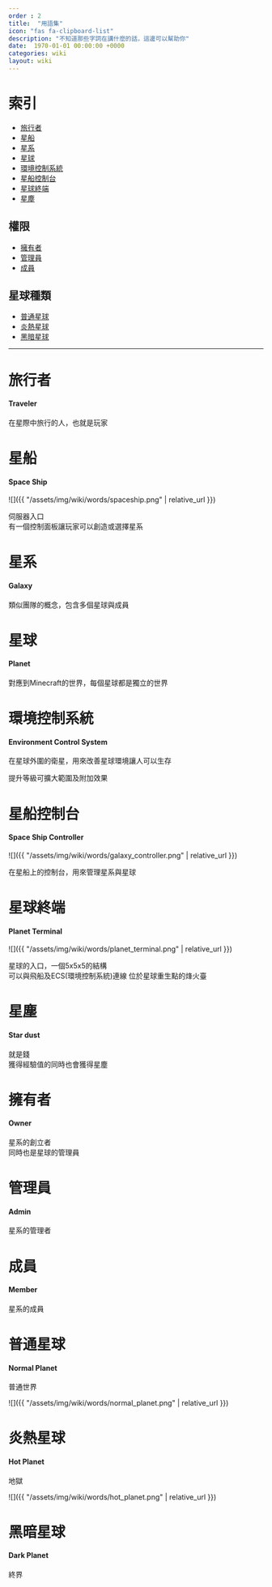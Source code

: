 ```yaml
---
order : 2
title:  "用語集"
icon: "fas fa-clipboard-list"
description: "不知道那些字詞在講什麼的話，這邊可以幫助你"
date:  1970-01-01 00:00:00 +0000
categories: wiki
layout: wiki
---
```


# 索引

- [旅行者](#旅行者)
- [星船](#星船)
- [星系](#星系)
- [星球](#星球)
- [環境控制系統](#環境控制系統)
- [星船控制台](#星船控制台)
- [星球終端](#星球終端)
- [星塵](#星塵)

## 權限

- [擁有者](#擁有者)
- [管理員](#管理員)
- [成員](#成員)

## 星球種類

- [普通星球](#普通星球)
- [炎熱星球](#炎熱星球)
- [黑暗星球](#黑暗星球)

---

# 旅行者
#### Traveler

在星際中旅行的人，也就是玩家

# 星船
#### Space Ship

![]({{ "/assets/img/wiki/words/spaceship.png" | relative_url }})

伺服器入口  
有一個控制面板讓玩家可以創造或選擇星系

# 星系
#### Galaxy

類似團隊的概念，包含多個星球與成員

# 星球
#### Planet

對應到Minecraft的世界，每個星球都是獨立的世界

# 環境控制系統
#### Environment Control System

在星球外圍的衛星，用來改善星球環境讓人可以生存

提升等級可擴大範圍及附加效果

# 星船控制台
#### Space Ship Controller

![]({{ "/assets/img/wiki/words/galaxy_controller.png" | relative_url }})

在星船上的控制台，用來管理星系與星球

# 星球終端
#### Planet Terminal

![]({{ "/assets/img/wiki/words/planet_terminal.png" | relative_url }})

星球的入口，一個5x5x5的結構  
可以與飛船及ECS(環境控制系統)連線
位於星球重生點的烽火臺 
  
# 星塵
#### Star dust

就是錢  
獲得經驗值的同時也會獲得星塵
  
# 擁有者
#### Owner

星系的創立者  
同時也是星球的管理員

# 管理員
#### Admin

星系的管理者

# 成員
#### Member

星系的成員

# 普通星球
#### Normal Planet

普通世界

![]({{ "/assets/img/wiki/words/normal_planet.png" | relative_url }})

# 炎熱星球
#### Hot Planet

地獄

![]({{ "/assets/img/wiki/words/hot_planet.png" | relative_url }})

# 黑暗星球
#### Dark Planet

終界

